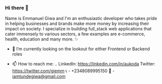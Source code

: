 ### Hi there 👋

Name is Emmanuel Giwa and I'm an enthusiastic developer who takes pride in helping businesses and brands make more money by increasing their impact on society. I specialize in building full_stack web applications that cater immensely to various sectors, a few examples are e-commerce, health, education and many more. ✨

- 🔭 I’m currently looking on the lookout for either Frontend or Backend roles


- 📫 How to reach me: ..
LinkedIn: https://linkedin.com/in/aukoda
Twitter: https://twitter.com/giemm
📞 - +2348089995150
📧 - iamtundegiwa@gmail.com

<!--
**auleki/auleki** is a ✨ _special_ ✨ repository because its `README.md` (this file) appears on your GitHub profile.

Here are some ideas to get you started:


- 🌱 I’m currently learning ...
- 👯 I’m looking to collaborate on ...
- 🤔 I’m looking for help with ...
- 💬 Ask me about ...

- 😄 Pronouns: ...
- ⚡ Fun fact: ...
-->
